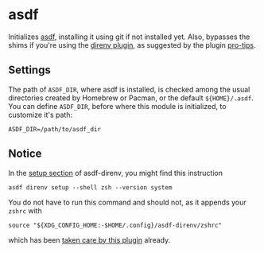 asdf
====

Initializes [asdf], installing it using git if not installed yet. Also, bypasses
the shims if you're using the [direnv plugin], as suggested by the plugin
[pro-tips].

Settings
--------

The path of `ASDF_DIR`, where asdf is installed, is checked among the usual
directories created by Homebrew or Pacman, or the default `${HOME}/.asdf`. You
can define `ASDF_DIR`, before where this module is initialized, to customize
it's path:

    ASDF_DIR=/path/to/asdf_dir

[asdf]: https://github.com/asdf-vm/asdf
[direnv plugin]: https://github.com/asdf-community/asdf-direnv
[pro-tips]: https://github.com/asdf-community/asdf-direnv/blob/master/README.md#pro-tips

Notice
--------
In the [setup section](https://github.com/asdf-community/asdf-direnv#setup) of asdf-direnv, you might find this instruction

    asdf direnv setup --shell zsh --version system  

You do not have to run this command and should not, as it appends your `zshrc` with 

    source "${XDG_CONFIG_HOME:-$HOME/.config}/asdf-direnv/zshrc"
    
which has been [taken care by this plugin](https://github.com/zimfw/asdf/blob/37c681924efb969b452bc0c6f71fc885061aee94/init.zsh#L26) already. 
